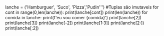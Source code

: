 lanche = ('Hamburguer', 'Suco', 'Pizza','Pudin''')
#Tuplas são imutaveis
for cont in range(0,len(lanche)):
    print(lanche[cont])
print(len(lanche))
for comida in lanche:
    print(f'eu vou comer {comida}')
print(lanche[2])
print(lanche[3])
print(lanche[-2])
print(lanche[1:3])
print(lanche[2:])
print(lanche[:2])
